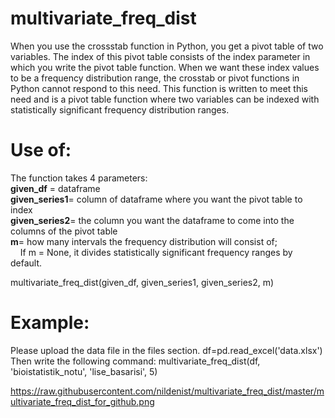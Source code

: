 # multivariate_freq_dist

When you use the crossstab function in Python, you get a pivot table of two variables. 
The index of this pivot table consists of the index parameter in which you write the pivot table function. 
When we want these index values to be a frequency distribution range, the crosstab or pivot functions in Python cannot 
respond to this need. This function is written to meet this need and is a pivot table function where two variables can be 
indexed with statistically significant frequency distribution ranges.

# Use of:

The function takes 4 parameters: <br/>
**given_df** = dataframe <br/>
**given_series1**= column of dataframe where you want the pivot table to index <br/>
**given_series2**= the column you want the dataframe to come into the columns of the pivot table <br/>
**m**= how many intervals the frequency distribution will consist of; <br/>
    If m = None, it divides statistically significant frequency ranges by default. <br/>
    

multivariate_freq_dist(given_df, given_series1, given_series2, m)

# Example:
Please upload the data file in the files section.
df=pd.read_excel('data.xlsx')
Then write the following command:
multivariate_freq_dist(df, 'bioistatistik_notu', 'lise_basarisi', 5)


https://raw.githubusercontent.com/nildenist/multivariate_freq_dist/master/multivariate_freq_dist_for_github.png




